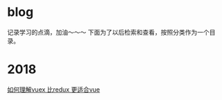 # blog
记录学习的点滴，加油～～～
下面为了以后检索和查看，按照分类作为一个目录。

# 2018
[如何理解vuex 比redux 更适合vue](https://github.com/yanzi475/blog/issues/1)



